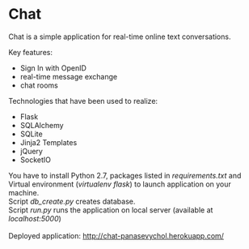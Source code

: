 Chat
====
Chat is a simple application for real-time online text conversations.

Key features:
- Sign In with OpenID
- real-time message exchange
- chat rooms

Technologies that have been used to realize:
- Flask
- SQLAlchemy
- SQLite
- Jinja2 Templates
- jQuery
- SocketIO

You have to install Python 2.7, packages listed in <i>requirements.txt</i> and Virtual environment (<i>virtualenv flask</i>) to launch application on your machine.<br>
Script <i>db_create.py</i> creates database.<br>
Script <i>run.py</i> runs the application on local server (available at <i>localhost:5000</i>)<br><br>
Deployed application: http://chat-panasevychol.herokuapp.com/


